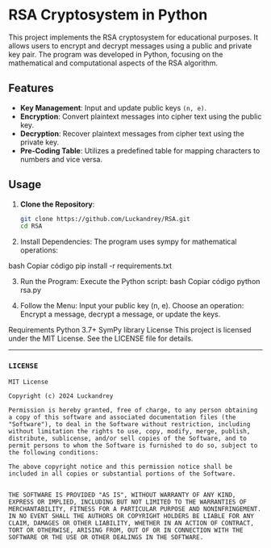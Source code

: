 # RSA Cryptosystem in Python

This project implements the RSA cryptosystem for educational purposes. It allows users to encrypt and decrypt messages using a public and private key pair. The program was developed in Python, focusing on the mathematical and computational aspects of the RSA algorithm.

## Features

- **Key Management**: Input and update public keys `(n, e)`.
- **Encryption**: Convert plaintext messages into cipher text using the public key.
- **Decryption**: Recover plaintext messages from cipher text using the private key.
- **Pre-Coding Table**: Utilizes a predefined table for mapping characters to numbers and vice versa.

## Usage

1. **Clone the Repository**:
   ```bash
   git clone https://github.com/Luckandrey/RSA.git
   cd RSA
2. Install Dependencies: The program uses sympy for mathematical operations:

bash
Copiar código
pip install -r requirements.txt

3. Run the Program: Execute the Python script:
bash
Copiar código
python rsa.py

4. Follow the Menu:
Input your public key (n, e).
Choose an operation: Encrypt a message, decrypt a message, or update the keys.

Requirements
Python 3.7+
SymPy library
License
This project is licensed under the MIT License. See the LICENSE file for details.

---

### `LICENSE`
```plaintext
MIT License

Copyright (c) 2024 Luckandrey

Permission is hereby granted, free of charge, to any person obtaining a copy of this software and associated documentation files (the "Software"), to deal in the Software without restriction, including without limitation the rights to use, copy, modify, merge, publish, distribute, sublicense, and/or sell copies of the Software, and to permit persons to whom the Software is furnished to do so, subject to the following conditions:

The above copyright notice and this permission notice shall be included in all copies or substantial portions of the Software.


THE SOFTWARE IS PROVIDED "AS IS", WITHOUT WARRANTY OF ANY KIND, EXPRESS OR IMPLIED, INCLUDING BUT NOT LIMITED TO THE WARRANTIES OF MERCHANTABILITY, FITNESS FOR A PARTICULAR PURPOSE AND NONINFRINGEMENT. IN NO EVENT SHALL THE AUTHORS OR COPYRIGHT HOLDERS BE LIABLE FOR ANY CLAIM, DAMAGES OR OTHER LIABILITY, WHETHER IN AN ACTION OF CONTRACT, TORT OR OTHERWISE, ARISING FROM, OUT OF OR IN CONNECTION WITH THE SOFTWARE OR THE USE OR OTHER DEALINGS IN THE SOFTWARE.
